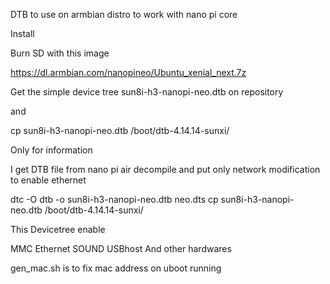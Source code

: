 DTB to use on armbian distro to work with nano pi core

Install

Burn SD with this image

https://dl.armbian.com/nanopineo/Ubuntu_xenial_next.7z

Get the simple device tree sun8i-h3-nanopi-neo.dtb on repository

and 

cp sun8i-h3-nanopi-neo.dtb /boot/dtb-4.14.14-sunxi/


Only for information

I get DTB file from nano pi air decompile and put only network modification to enable ethernet

dtc -O dtb -o sun8i-h3-nanopi-neo.dtb neo.dts 
cp sun8i-h3-nanopi-neo.dtb /boot/dtb-4.14.14-sunxi/

This Devicetree enable

MMC
Ethernet
SOUND
USBhost
And other hardwares

gen_mac.sh is to fix mac address on uboot running